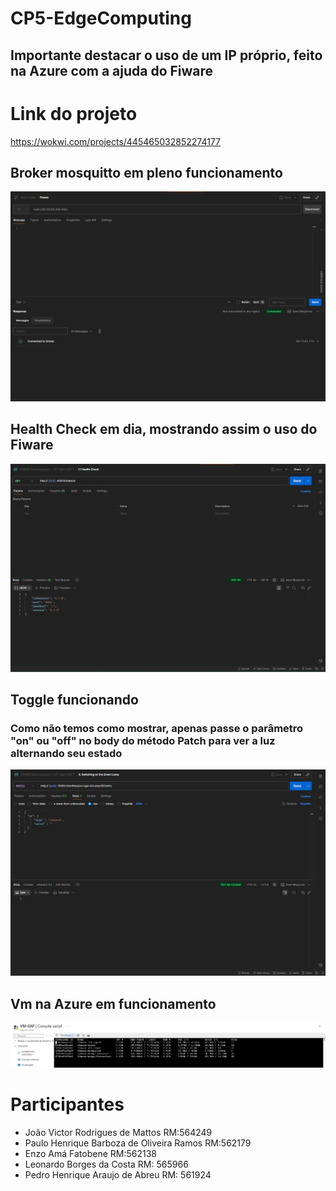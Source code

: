 # CP5-EdgeComputing

## Importante destacar o uso de um IP próprio, feito na Azure com a ajuda do Fiware
# Link do projeto
https://wokwi.com/projects/445465032852274177

## Broker mosquitto em pleno funcionamento
<div>
  <img src="imgs/mosquitto.png">
</div>

## Health Check em dia, mostrando assim o uso do Fiware
<div>
  <img src="imgs/healthCheck.png">
</div>

## Toggle funcionando
### Como não temos como mostrar, apenas passe o parâmetro "on" ou "off" no body do método Patch para ver a luz alternando seu estado
<div>
  <img src="imgs/toggle.png">
</div>

## Vm na Azure em funcionamento
<div>
  <img src="imgs/funcionamentoVM.png">
</div>

# Participantes
- João Victor Rodrigues de Mattos RM:564249
- Paulo Henrique Barboza de Oliveira Ramos RM:562179
- Enzo Amá Fatobene RM:562138
- Leonardo Borges da Costa RM: 565966
- Pedro Henrique Araujo de Abreu RM: 561924
